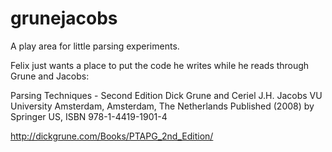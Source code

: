 grunejacobs
===========

A play area for little parsing experiments.

Felix just wants a place to put the code he writes while he reads through
Grune and Jacobs:

  Parsing Techniques - Second Edition
  Dick Grune and Ceriel J.H. Jacobs
  VU University Amsterdam, Amsterdam, The Netherlands
  Published (2008) by Springer US, ISBN 978-1-4419-1901-4 

  http://dickgrune.com/Books/PTAPG_2nd_Edition/
